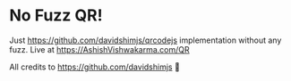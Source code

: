 # No Fuzz QR!
Just https://github.com/davidshimjs/qrcodejs implementation without any fuzz. Live at https://AshishVishwakarma.com/QR

All credits to https://github.com/davidshimjs 🙏
